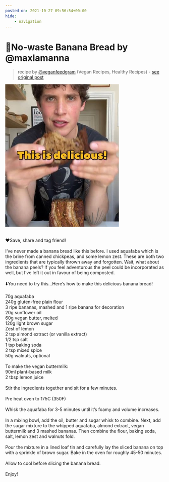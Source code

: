 ```yaml
---
posted on: 2021-10-27 09:56:54+00:00
hide:
    - navigation
---
```


# 🍌No-waste Banana Bread by @maxlamanna 

> recipe by [@veganfeedgram](https://www.instagram.com/veganfeedgram/) 
(Vegan Recipes, Healthy Recipes) - [see original post](https://instagram.com/p/CVhx_hQJDFI)

![](../img/veganfeedgram_27-10-2021_0910.png)

\
❤️Save, share and tag friend!\
\
I’ve never made a banana bread like this before. I used aquafaba which is the brine from canned chickpeas, and some lemon zest. These are both two ingredients that are typically thrown away and forgotten. Wait, what about the banana peels? If you feel adventurous the peel could be incorporated as well, but I’ve left it out in favour of being composted. \
\
⬇️You need to try this…Here’s how to make this delicious banana bread!\
\
70g aquafaba \
240g gluten-free plain flour\
3 ripe bananas, mashed and 1 ripe banana for decoration \
20g sunflower oil\
60g vegan butter, melted\
120g light brown sugar\
Zest of lemon\
2 tsp almond extract (or vanilla extract)\
1/2 tsp salt\
1 tsp baking soda\
2 tsp mixed spice \
50g walnuts, optional\
\
To make the vegan buttermilk:\
90ml plant-based milk\
2 tbsp lemon juice\
\
Stir the ingredients together and sit for a few minutes.\
\
Pre heat oven to 175C (350F)\
\
Whisk the aquafaba for 3-5 minutes until it’s foamy and volume increases. \
\
In a mixing bowl, add the oil, butter and sugar whisk to combine. Next, add the sugar mixture to the whipped aquafaba, almond extract, vegan buttermilk and 3 mashed bananas. Then combine the flour, baking soda, salt, lemon zest and walnuts fold.\
\
Pour the mixture in a lined loaf tin and carefully lay the sliced banana on top with a sprinkle of brown sugar. Bake in the oven for roughly 45-50 minutes. \
\
Allow to cool before slicing the banana bread. \
\
Enjoy! 
